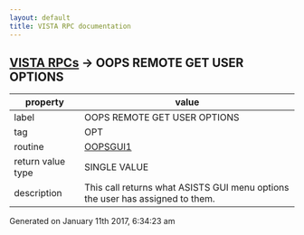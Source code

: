 ```yaml
---
layout: default
title: VISTA RPC documentation
---
```




## [VISTA RPCs](TableOfContent.md) &#8594; OOPS REMOTE GET USER OPTIONS 

 property | value 
--- | --- 
 label | OOPS REMOTE GET USER OPTIONS
 tag | OPT
 routine | [OOPSGUI1](http://code.osehra.org/dox/Routine_OOPSGUI1_source.html)
 return value type | SINGLE VALUE
 description | This call returns what ASISTS GUI menu options the user has assigned to them. 




Generated on January 11th 2017, 6:34:23 am